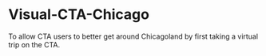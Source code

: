 Visual-CTA-Chicago
==================

To allow CTA users to better get around Chicagoland by first taking a virtual trip on the CTA.
